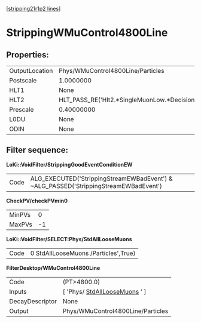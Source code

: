 [[stripping21r1p2 lines]](./stripping21r1p2-index)

# StrippingWMuControl4800Line

## Properties:

|                |                                                |
|----------------|------------------------------------------------|
| OutputLocation | Phys/WMuControl4800Line/Particles              |
| Postscale      | 1.0000000                                      |
| HLT1           | None                                           |
| HLT2           | HLT_PASS_RE('Hlt2.\*SingleMuonLow.\*Decision') |
| Prescale       | 0.40000000                                     |
| L0DU           | None                                           |
| ODIN           | None                                           |

## Filter sequence:

**LoKi::VoidFilter/StrippingGoodEventConditionEW**

|      |                                                                                       |
|------|---------------------------------------------------------------------------------------|
| Code | ALG_EXECUTED('StrippingStreamEWBadEvent') & \~ALG_PASSED('StrippingStreamEWBadEvent') |

**CheckPV/checkPVmin0**

|        |     |
|--------|-----|
| MinPVs | 0   |
| MaxPVs | -1  |

**LoKi::VoidFilter/SELECT:Phys/StdAllLooseMuons**

|      |                                      |
|------|--------------------------------------|
| Code | 0 StdAllLooseMuons /Particles',True) |

**FilterDesktop/WMuControl4800Line**

|                 |                                                                       |
|-----------------|-----------------------------------------------------------------------|
| Code            | (PT\>4800.0)                                                          |
| Inputs          | [ 'Phys/ [StdAllLooseMuons](./stripping21r1p2-stdallloosemuons) ' ] |
| DecayDescriptor | None                                                                  |
| Output          | Phys/WMuControl4800Line/Particles                                     |
